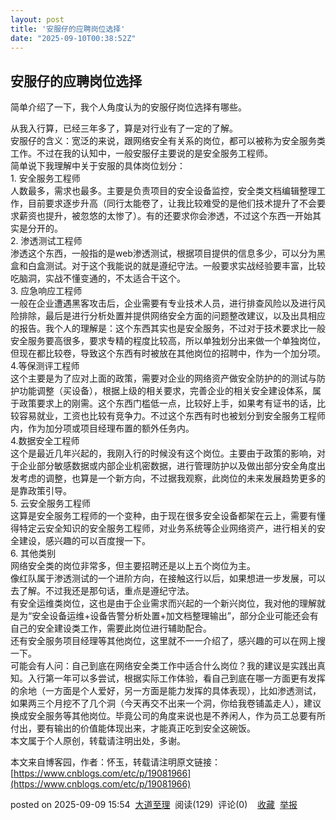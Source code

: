 ```yaml
---
layout: post
title: '安服仔的应聘岗位选择'
date: "2025-09-10T00:38:52Z"
---
```

安服仔的应聘岗位选择
----------

简单介绍了一下，我个人角度认为的安服仔岗位选择有哪些。

从我入行算，已经三年多了，算是对行业有了一定的了解。  
安服仔的含义：宽泛的来说，跟网络安全有关系的岗位，都可以被称为安全服务类工作。不过在我的认知中，一般安服仔主要说的是安全服务工程师。  
简单说下我理解中关于安服的具体岗位划分：  
1\. 安全服务工程师  
人数最多，需求也最多。主要是负责项目的安全设备监控，安全类文档编辑整理工作，目前要求逐步升高（同行太能卷了，让我比较难受的是他们技术提升了不会要求薪资也提升，被忽悠的太惨了）。有的还要求你会渗透，不过这个东西一开始其实是分开的。  
2\. 渗透测试工程师  
渗透这个东西，一般指的是web渗透测试，根据项目提供的信息多少，可以分为黑盒和白盒测试。对于这个我能说的就是遵纪守法。一般要求实战经验要丰富，比较吃脑洞，实战不懂变通的，不太适合干这个。  
3\. 应急响应工程师  
一般在企业遭遇黑客攻击后，企业需要有专业技术人员，进行排查风险以及进行风险排除，最后是进行分析处置并提供网络安全方面的问题整改建议，以及出具相应的报告。我个人的理解是：这个东西其实也是安全服务，不过对于技术要求比一般安全服务要高很多，要求专精的程度比较高，所以单独划分出来做一个单独岗位，但现在都比较卷，导致这个东西有时被放在其他岗位的招聘中，作为一个加分项。  
4.等保测评工程师  
这个主要是为了应对上面的政策，需要对企业的网络资产做安全防护的的测试与防护功能调整（买设备），根据上级的相关要求，完善企业的相关安全建设体系，属于政策要求上的刚需。这个东西门槛低一点，比较好上手，如果考有证书的话，比较容易就业，工资也比较有竞争力。不过这个东西有时也被划分到安全服务工程师内，作为加分项或项目经理布置的额外任务内。  
4.数据安全工程师  
这个是最近几年兴起的，我刚入行的时候没有这个岗位。主要由于政策的影响，对于企业部分敏感数据或内部企业机密数据，进行管理防护以及做出部分安全角度出发考虑的调整，也算是一个新方向，不过据我观察，此岗位的未来发展趋势更多的是靠政策引导。  
5\. 云安全服务工程师  
这算是安全服务工程师的一个变种，由于现在很多安全设备都架在云上，需要有懂得特定云安全知识的安全服务工程师，对业务系统等企业网络资产，进行相关的安全建设，感兴趣的可以百度搜一下。  
6\. 其他类别  
网络安全类的岗位非常多，但主要招聘还是以上五个岗位为主。  
像红队属于渗透测试的一个进阶方向，在接触这行以后，如果想进一步发展，可以去了解。不过我还是那句话，重点是遵纪守法。  
有安全运维类岗位，这也是由于企业需求而兴起的一个新兴岗位，我对他的理解就是为“安全设备运维+设备告警分析处置+加文档整理输出”，部分企业可能还会有自己的安全建设类工作，需要此岗位进行辅助配合。  
还有安全服务项目经理等其他岗位，这里就不一一介绍了，感兴趣的可以在网上搜一下。  
可能会有人问：自己到底在网络安全类工作中适合什么岗位？我的建议是实践出真知。入行第一年可以多尝试，根据实际工作体验，看自己到底在哪一方面更有发挥的余地（一方面是个人爱好，另一方面是能力发挥的具体表现），比如渗透测试，如果两三个月挖不了几个洞（今天再交不出来一个洞，你给我卷铺盖走人），建议换成安全服务等其他岗位。毕竟公司的角度来说也是不养闲人，作为员工总要有所付出，要有输出的价值能体现出来，才能真正吃到安全这碗饭。  
本文属于个人原创，转载请注明出处，多谢。

本文来自博客园，作者：怀玉，转载请注明原文链接：[https://www.cnblogs.com/etc/p/19081966](https://www.cnblogs.com/etc/p/19081966)

posted on 2025-09-09 15:54  [大道至理](https://www.cnblogs.com/etc)  阅读(129)  评论(0)    [收藏](javascript:void\(0\))  [举报](javascript:void\(0\))